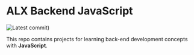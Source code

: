 # ALX Backend JavaScript

![Latest commit](https://github.com/uka-amaka/alx-frontend-javascript))

This repo contains projects for learning back-end development concepts with __JavaScript__.
